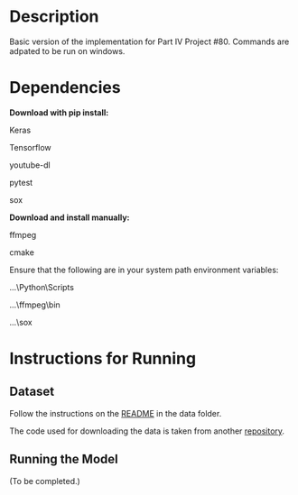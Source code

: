# Description
Basic version of the implementation for Part IV Project #80. Commands are adpated to be run on windows.

# Dependencies

**Download with pip install:**

Keras

Tensorflow

youtube-dl

pytest

sox

**Download and install manually:**

ffmpeg

cmake

Ensure that the following are in your system path environment variables:

...\Python\Scripts

...\ffmpeg\bin

...\sox

# Instructions for Running

## Dataset

Follow the instructions on the [README](https://github.com/ktam069/Audio-visual_speech_separation_basic/tree/master/data) in the data folder.

The code used for downloading the data is taken from another [repository](https://github.com/bill9800/speech_separation).

## Running the Model

(To be completed.)

